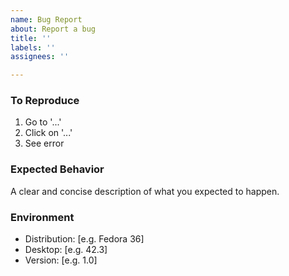 ```yaml
---
name: Bug Report
about: Report a bug
title: ''
labels: ''
assignees: ''

---
```


<!--
Thank you for filing a bug report! Please provide a short summary of the bug,
along with any information (e.g. screenshots) you feel relevant.
-->

### To Reproduce
1. Go to '...'
2. Click on '...'
3. See error

### Expected Behavior
A clear and concise description of what you expected to happen.

### Environment
 - Distribution: [e.g. Fedora 36]
 - Desktop: [e.g. 42.3]
 - Version: [e.g. 1.0]
